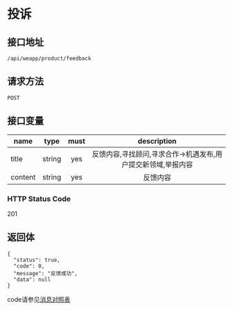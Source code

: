 # 投诉

## 接口地址

`/api/weapp/product/feedback`

## 请求方法

```POST ```

## 接口变量

| name     | type     | must     | description |
|----------|:--------:|:--------:|:--------:|
| title  | string   | yes      | 反馈内容,寻找顾问,寻求合作->机遇发布,用户提交新领域,举报内容    |
| content  | string   | yes      | 反馈内容    |

### HTTP Status Code

201

## 返回体

```json5
{
  "status": true,
  "code": 0,
  "message": "反馈成功",
  "data": null
}
```

code请参见[消息对照表](消息对照表.md)
